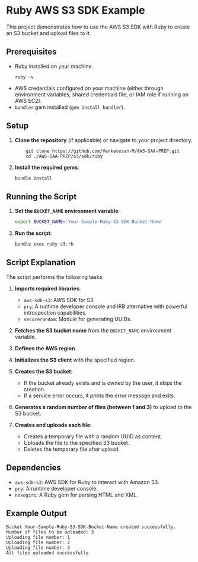 # Ruby AWS S3 SDK Example

This project demonstrates how to use the AWS S3 SDK with Ruby to create an S3 bucket and upload files to it. 

## Prerequisites

- Ruby installed on your machine.
    ```
    ruby -v
    ```
- AWS credentials configured on your machine (either through environment variables, shared credentials file, or IAM role if running on AWS EC2).
- `bundler` gem installed (`gem install bundler`).

## Setup

1. **Clone the repository** (if applicable) or navigate to your project directory.

    ```
        git clone https://github.com/Venkatesan-M/AWS-SAA-PREP.git
        cd ./AWS-SAA-PREP/s3/sdk/ruby
    ```

2. **Install the required gems**:

    ```bash
    bundle install
    ```

## Running the Script

1. **Set the `BUCKET_NAME` environment variable**:

    ```bash
    export BUCKET_NAME='Your-Sample-Ruby-S3-SDK-Bucket-Name'
    ```

2. **Run the script**:

    ```bash
    bundle exec ruby s3.rb
    ```

## Script Explanation

The script performs the following tasks:

1. **Imports required libraries**:
    - `aws-sdk-s3`: AWS SDK for S3.
    - `pry`: A runtime developer console and IRB alternative with powerful introspection capabilities.
    - `securerandom`: Module for generating UUIDs.

2. **Fetches the S3 bucket name** from the `BUCKET_NAME` environment variable.

3. **Defines the AWS region**.

4. **Initializes the S3 client** with the specified region.

5. **Creates the S3 bucket**:
    - If the bucket already exists and is owned by the user, it skips the creation.
    - If a service error occurs, it prints the error message and exits.

6. **Generates a random number of files (between 1 and 3)** to upload to the S3 bucket.

7. **Creates and uploads each file**:
    - Creates a temporary file with a random UUID as content.
    - Uploads the file to the specified S3 bucket.
    - Deletes the temporary file after upload.

## Dependencies

- `aws-sdk-s3`: AWS SDK for Ruby to interact with Amazon S3.
- `pry`: A runtime developer console.
- `nokogiri`: A Ruby gem for parsing HTML and XML.

## Example Output

```plaintext
Bucket Your-Sample-Ruby-S3-SDK-Bucket-Name created successfully.
Number of files to be uploaded: 3
Uploading file number: 1
Uploading file number: 2
Uploading file number: 3
All files uploaded successfully.
